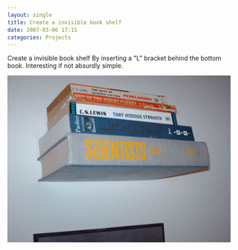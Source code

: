 ```yaml
---
layout: single
title: Create a invisible book shelf 
date: 2007-03-06 17:15
categories: Projects
---
```

Create a invisible book shelf
By inserting a "L" bracket behind the bottom book.
Interesting if not absurdly simple.

<a href="/public/uploads/2007/02/f88t1soq5gexcfh2zhmedium.jpg" title="invisible book shelf"><img src="/public/uploads/2007/02/f88t1soq5gexcfh2zhmedium.jpg" alt="invisible book shelf" /></a>
